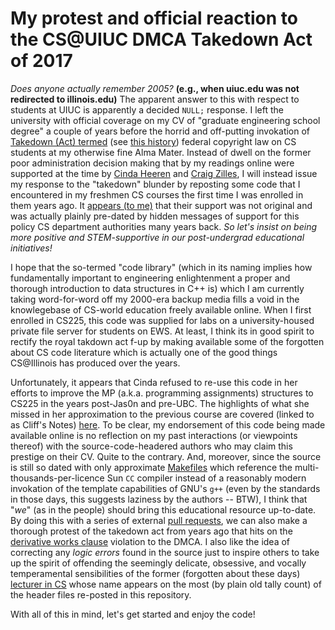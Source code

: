 # My protest and official reaction to the CS@UIUC DMCA Takedown Act of 2017

*Does anyone actually remember 2005?*
**(e.g., when uiuc.edu was not redirected to illinois.edu)**
The apparent answer to this with respect to 
students at UIUC is apparently a decided ``NULL;`` response. I left the university 
with official coverage on my CV of "graduate engineering school degree" a 
couple of years before the horrid and off-putting invokation of 
[Takedown (Act) termed](https://publish.illinois.edu/illinoisblj/2017/03/12/digital-millennium-copyright-act-notice-and-takedown-on-fair-use/) 
(see [this history](https://github.com/github/dmca)) 
federal copyright law on CS students at my otherwise fine Alma Mater. 
Instead of dwell on the former poor administration decision making that by 
my readings online were supported at the time by [Cinda Heeren](https://www.cs.ubc.ca/people/cinda-heeren) and 
[Craig Zilles](zilles.cs.illinois.edu), 
I will instead issue my response to the "takedown" blunder 
by reposting some code that I encountered in my freshmen CS courses the first 
time I was enrolled in them years ago. It 
[appears (to me)](https://github.com/maxieds/MyProtestToTheIllinoisDMCAActOf2017/blob/master/local-documents//PredatingTheDMCAAtUIUC.md) that 
their support was not original and was actually plainly pre-dated by hidden messages of support for this policy 
CS department authorities many years back. *So let's insist on 
being more positive and STEM-supportive in our post-undergrad 
educational initiatives!*

I hope that the so-termed "code library" 
(which in its naming implies how fundamentally important to engineering 
enlightenment a proper and thorough introduction to data structures in C++ is) 
which I am currently taking word-for-word off my 2000-era backup media 
fills a void in the knowlegebase of CS-world education freely available online. 
When I first enrolled in CS225, this code was supplied for labs on a university-housed 
private file server for students on EWS. 
At least, I think its in good spirit to rectify the royal takdown act f-up by 
making available some of the forgotten about CS code literature which is actually 
one of the good things CS@Illinois has produced over the years. 

Unfortunately, it appears that Cinda refused to re-use this code in her 
efforts to improve the MP (a.k.a. programming assignments) structures to 
CS225 in the years post-Jas0n and pre-UBC. The highlights of what she missed 
in her approximation to the previous course are covered (linked to as Cliff's Notes) 
[here](https://github.com/maxieds/MyProtestToTheIllinoisDMCAActOf2017/blob/master/local-documents/PredatingTheDMCAAtUIUC.md#credit-where-credit-is-due). 
To be clear, my endorsement of this code being made available online is no 
reflection on my past interactions (or viewpoints thereof) with the source-code-headered authors 
who may claim this prestige on their CV. Quite to the contrary. 
And, moreover, since the source is still so dated with only approximate 
[Makefiles](https://github.com/maxieds/MyProtestToTheIllinoisDMCAActOf2017/blob/master/other-files/instantiations.tar.gz) which reference the 
multi-thousands-per-licence Sun ``CC`` compiler instead of a reasonably 
modern invokation of the template capabilities of GNU's ``g++`` 
(even by the standards in those days, this suggests laziness by the authors -- BTW), 
I think that "*we*" (as in the people) should bring this educational resource up-to-date. 
By doing this with a series of external [pull requests](https://github.com/maxieds/MyProtestToTheIllinoisDMCAActOf2017/pulls), 
we can also make a 
thorough protest of the takedown act from years ago that hits on the 
[derivative works clause](https://www.legalzoom.com/articles/what-are-derivative-works-under-copyright-law) 
violation to the DMCA. I also like the idea of correcting any *logic errors* 
found in the source just to inspire others to take up the spirit of offending the seemingly 
delicate, obsessive, and vocally temperamental sensibilities of the former (forgotten about these days) 
[lecturer in CS](https://github.com/maxieds/MyProtestToTheIllinoisDMCAActOf2017/blob/master/local-documents//ThankingJasonForHisHacking.md) 
whose name appears on the most (by plain old tally count) of the 
header files re-posted in this repository. 

With all of this in mind, let's get started and enjoy the code! 
